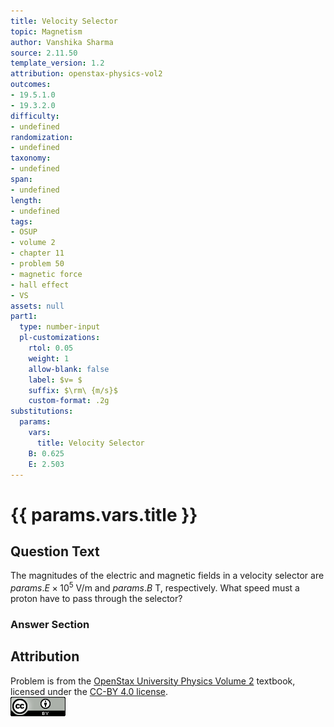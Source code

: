 ```yaml
---
title: Velocity Selector
topic: Magnetism
author: Vanshika Sharma
source: 2.11.50
template_version: 1.2
attribution: openstax-physics-vol2
outcomes:
- 19.5.1.0
- 19.3.2.0
difficulty:
- undefined
randomization:
- undefined
taxonomy:
- undefined
span:
- undefined
length:
- undefined
tags:
- OSUP
- volume 2
- chapter 11
- problem 50
- magnetic force
- hall effect
- VS
assets: null
part1:
  type: number-input
  pl-customizations:
    rtol: 0.05
    weight: 1
    allow-blank: false
    label: $v= $
    suffix: $\rm\ {m/s}$
    custom-format: .2g
substitutions:
  params:
    vars:
      title: Velocity Selector
    B: 0.625
    E: 2.503
---
```

# {{ params.vars.title }}

## Question Text

The magnitudes of the electric and magnetic fields in a velocity selector are ${{params.E}} \times 10^{5} \textrm{ V/m}$ and ${{params.B}}\textrm{ T}$, respectively.
What speed must a proton have to pass through the selector?

### Answer Section

## Attribution

Problem is from the [OpenStax University Physics Volume 2](https://openstax.org/details/books/university-physics-volume-2) textbook, licensed under the [CC-BY 4.0 license](https://creativecommons.org/licenses/by/4.0/).<br>![Image representing the Creative Commons 4.0 BY license.](https://raw.githubusercontent.com/firasm/bits/master/by.png)